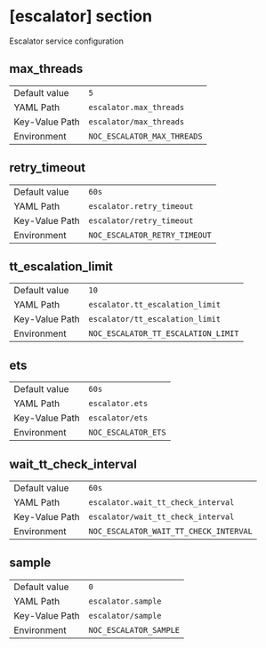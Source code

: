 # [escalator] section

Escalator service configuration

## max_threads

|                |                             |
| -------------- | --------------------------- |
| Default value  | `5`                         |
| YAML Path      | `escalator.max_threads`     |
| Key-Value Path | `escalator/max_threads`     |
| Environment    | `NOC_ESCALATOR_MAX_THREADS` |

## retry_timeout

|                |                               |
| -------------- | ----------------------------- |
| Default value  | `60s`                         |
| YAML Path      | `escalator.retry_timeout`     |
| Key-Value Path | `escalator/retry_timeout`     |
| Environment    | `NOC_ESCALATOR_RETRY_TIMEOUT` |

## tt_escalation_limit

|                |                                     |
| -------------- | ----------------------------------- |
| Default value  | `10`                                |
| YAML Path      | `escalator.tt_escalation_limit`     |
| Key-Value Path | `escalator/tt_escalation_limit`     |
| Environment    | `NOC_ESCALATOR_TT_ESCALATION_LIMIT` |

## ets

|                |                     |
| -------------- | ------------------- |
| Default value  | `60s`               |
| YAML Path      | `escalator.ets`     |
| Key-Value Path | `escalator/ets`     |
| Environment    | `NOC_ESCALATOR_ETS` |

## wait_tt_check_interval

|                |                                        |
| -------------- | -------------------------------------- |
| Default value  | `60s`                                  |
| YAML Path      | `escalator.wait_tt_check_interval`     |
| Key-Value Path | `escalator/wait_tt_check_interval`     |
| Environment    | `NOC_ESCALATOR_WAIT_TT_CHECK_INTERVAL` |

## sample

|                |                        |
| -------------- | ---------------------- |
| Default value  | `0`                    |
| YAML Path      | `escalator.sample`     |
| Key-Value Path | `escalator/sample`     |
| Environment    | `NOC_ESCALATOR_SAMPLE` |
